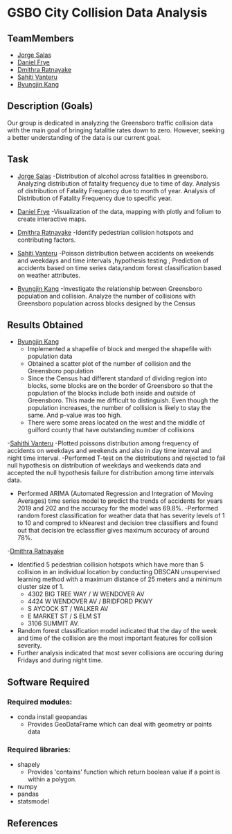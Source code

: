 # GSBO City Collision Data Analysis
## TeamMembers
- [Jorge Salas][1] 
- [Daniel Frye][2]
- [Dmithra Ratnayake][3]
- [Sahiti Vanteru][4]
- [Byungjin Kang][5]

## Description (Goals)
Our group is dedicated in analyzing the Greensboro traffic collision data
with the main goal of bringing fatalitie rates down to zero. However, seeking 
a better understanding of the data is our current goal.

## Task
- [Jorge Salas][1] 
  -Distribution of alcohol across fatalities in greensboro. Analyzing distribution of fatality frequency due to time of day. Analysis of distribution of Fatality Frequency due to month of year. Analysis of Distribution of Fatality Frequency due to specific year. 

- [Daniel Frye][2]
  -Visualization of the data, mapping with plotly and folium to create interactive maps.

- [Dmithra Ratnayake][3]
  -Identify pedestrian collision hotspots and contributing factors.

- [Sahiti Vanteru][4]
  -Poisson distribution between accidents on weekends and weekdays and time intervals ,hypothesis testing , Prediction of accidents based on time series data,random forest classification based on weather attributes.

- [Byungjin Kang][5]
  -Investigate the relationship between Greensboro population and collision. Analyze the number of collisions with Greensboro population across blocks designed by the Census

## Results Obtained
- [Byungjin Kang][5]
  - Implemented a shapefile of block and merged the shapefile with population data
  - Obtained a scatter plot of the number of collision and the Greensboro population
  - Since the Census had different standard of dividing region into blocks, some blocks are on the border of Greensboro so that the population of the blocks include both inside and outside of Greensboro. This made me difficult to distinguish. Even though the population increases, the number of collision is likely to stay the same. And p-value was too high.
  - There were some areas located on the west and the middle of guilford county that have outstanding number of collisions
  
-[Sahithi Vanteru][4]
-Plotted poissons distribution among frequency of accidents on weekdays and weekends and also in day time interval and night time interval.
-Performed T-test on the distributions and rejected to fail null hypothesis on distribution of weekdays and weekends data and accepted the null hypothesis failure for distribution among time intervals data.
- Performed ARIMA (Automated Regression and Integration of Moving Averages) time series model to predict the trends of accidents for years 2019 and 202 and the accuracy for the model was 69.8%.
-Performed random forest classification for weather data that has severity levels of 1 to 10 and compred to kNearest and decision tree classifiers and found out that decision tre eclassifier gives maximum accuracy of around 78%.

-[Dmithra Ratnayake][3]
 - Identified 5 pedestrian collision hotspots which have more than 5 collision in an individual location by conducting DBSCAN unsupervised learning method with a maximum distance of 25 meters and a minimum cluster size of 1.
	- 4302 BIG TREE WAY / W WENDOVER AV
	- 4424 W WENDOVER AV / BRIDFORD PKWY
	- S AYCOCK ST / WALKER AV
	- E MARKET ST / S ELM ST
	- 3106 SUMMIT AV.
 - Random forest classification model indicated that the day of the week and time of the collision are the most important features for collision severity.
 - Further analysis indicated that most sever collisions are occuring during Fridays and during night time.

## Software Required
  ### Required modules:
  - conda install geopandas
    - Provides GeoDataFrame which can deal with geometry or points data
  
  ### Required libraries:
  - shapely
    - Provides 'contains' function which return boolean value if a point is within a polygon.
  - numpy
  - pandas
  - statsmodel

## References
[1]: https://github.com/SALASJA
[2]: https://github.com/danfrye
[3]: https://github.com/C-001
[4]: https://github.com/Sahithi999
[5]: https://github.com/B-kang2
